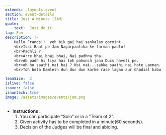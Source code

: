 ```yaml
---
extends: _layouts.event
section: event-details
title: Just A Minute (JAM)
quote:  
    text:  Just do it
tag: Fun
description: |-
    Hello Frands!!  yeh bik gai hai sankalan gormint.
    <br>Issi Baat pe Jam Nagarpaalika ke farman padlo!
    <br>Padhli ?
    <br>Arre bhai bhai bhai, Nai padhna tha.
    <br>Ab padh hi liya hai toh pahunch jana Ducs haveli pe.
    <br>oh ho saathi nai hai ? Koi nai...sabke saathi nai hote Laxman.
    <br>Toh beta Kamlesh dun dun dun karke race lagao aur Ghadial babu ka minute pura hone se pehle kamal kar dikhao.

teamSize:  2
islive: false
isover: false
isnontech: true
image: /assets/images/events/jam.png
---
```

- **Instructions :**
    1. You can participate “Solo” or in a “Team of 2”.
    2. Given activity has to be completed in a minute(60 seconds).
    3. Decision of the Judges will be final and abiding.

